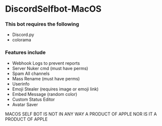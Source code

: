 # DiscordSelfbot-MacOS

### This bot requires the following
- Discord.py
- colorama

### Features include
- Webhook Logs to prevent reports
- Server Nuker cmd (must have perms)
- Spam All channels 
- Mass Rename (must have perms)
- Userinfo
- Emoji Stealer (requires image or emoji link)
- Embed Message (random color)
- Custom Status Editor
- Avatar Saver 

MACOS SELF BOT IS NOT IN ANY WAY A PRODUCT OF APPLE NOR IS IT A PRODUCT OF APPLE
